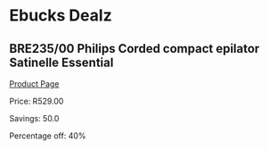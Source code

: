 
# Ebucks Dealz
## BRE235/00 Philips Corded compact epilator Satinelle Essential
[Product Page](https://www.ebucks.com/web/shop/productSelected.do?prodId=627447099&catId=1186086453)

Price: R529.00

Savings: 50.0

Percentage off: 40%
	